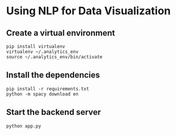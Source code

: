 # Using NLP for Data Visualization

## Create a virtual environment
```
pip install virtualenv
virtualenv ~/.analytics_env
source ~/.analytics_env/bin/activate
```

## Install the dependencies
```
pip install -r requirements.txt
python -m spacy download en
```

## Start the backend server
```
python app.py
```
